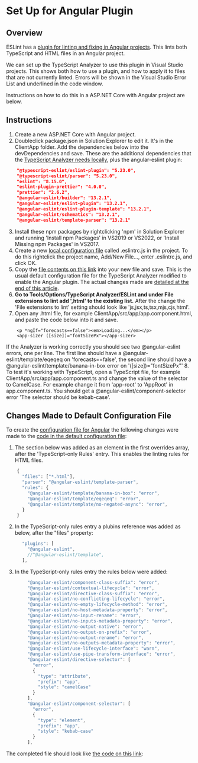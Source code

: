 ﻿# Set Up for Angular Plugin

## Overview

ESLint has a [plugin for linting and fixing in Angular projects](https://github.com/angular-eslint/angular-eslint).  This lints both TypeScript and HTML files in an Angular project.  

We can set up the TypeScript Analyzer to use this plugin in Visual Studio projects.  This shows both how to use a plugin, and how to apply it to files that are not currently linted.  Errors will be shown in the Visual Studio Error List and underlined in the code window.

Instructions on how to do this in a ASP.NET Core with Angular project are below.

## Instructions

1. Create a new ASP.NET Core with Angular project.
2. Doubleclick package.json in Solution Explorer to edit it.  It's in the ClientApp folder.  Add the dependencies below into the devDependencies and save.  These are the additional dependencies that the [TypeScript Analyzer needs locally](installs.md#localinstall), plus the angular-eslint plugin:
``` json
    "@typescript-eslint/eslint-plugin": "5.23.0",
    "@typescript-eslint/parser": "5.23.0",
    "eslint": "8.15.0",
    "eslint-plugin-prettier": "4.0.0",
    "prettier": "2.6.2",
    "@angular-eslint/builder": "13.2.1",
    "@angular-eslint/eslint-plugin": "13.2.1",
    "@angular-eslint/eslint-plugin-template": "13.2.1",
    "@angular-eslint/schematics": "13.2.1",
    "@angular-eslint/template-parser": "13.2.1"
```
3. Install these npm packages by rightclicking 'npm' in Solution Explorer and running 'Install npm Packages' in VS2019 or VS2022, or 'Install Missing npm Packages' in VS2017.
4. Create a new [local configuration file](localconfiguration.md) called .eslintrc.js in the project.  To do this rightclick the project name, Add/New File..., enter .eslintrc.js, and click OK.
5. Copy the [file contents on this link](setupangularconfig.md) into your new file and save.  This is the usual default configuration file for the TypeScript Analyzer modified to enable the Angular plugin.  The actual changes made are [detailed at the end of this article](setupangular.md#changesmadetodefaultconfig).
6. **Go to Tools/Options/TypeScript Analyzer/ESLint and under File extensions to lint add ',html' to the existing list.**  After the change the 'File extensions to lint' setting should look like 'js,jsx,ts,tsx,mjs,cjs,html'.
7. Open any .html file, for example ClientApp/src/app/app.component.html, and paste the code below into it and save.
``` lang-html
    <p *ngIf="forecasts==false"><em>Loading...</em></p>
    <app-sizer ([size])="fontSizePx"></app-sizer>
```
If the Analyzer is working correctly you should see two @angular-eslint errors, one per line.  The first line should have a @angular-eslint/template/eqeqeq on 'forecasts==false', the second line should have a @angular-eslint/template/banana-in-box error on '([size])="fontSizePx"'
8. To test it's working with TypeScript, open a TypeScript file, for example ClientApp/src/app/app.component.ts and change the value of the selector to CamelCase.  For example change it from 'app-root' to 'AppRoot' in app.component.ts.  You should get a @angular-eslint/component-selector error 'The selector should be kebab-case'.

## <a name="changesmadetodefaultconfig"></a>Changes Made to Default Configuration File

To create the [configuration file for Angular](setupangularconfig.md) the following changes were made to the [code in the default configuration file](defaultconfig.md#defaulteslintrc):

1. The section below was added as an element in the first overrides array, after the 'TypeScript-only Rules' entry.  This enables the linting rules for HTML files.
``` javascript
    {
      "files": ["*.html"],
      "parser": "@angular-eslint/template-parser",
      "rules": {
        "@angular-eslint/template/banana-in-box": "error",
        "@angular-eslint/template/eqeqeq": "error",
        "@angular-eslint/template/no-negated-async": "error",
      }
    }
```
2. In the TypeScript-only rules entry a plubins reference was added as below, after the "files" property:
``` javascript
      "plugins": [
        "@angular-eslint",
        //"@angular-eslint/template",
      ],
```
3. In the TypeScript-only rules entry the rules below were added:
``` javascript
        "@angular-eslint/component-class-suffix": "error",
        "@angular-eslint/contextual-lifecycle": "error",
        "@angular-eslint/directive-class-suffix": "error",
        "@angular-eslint/no-conflicting-lifecycle": "error",
        "@angular-eslint/no-empty-lifecycle-method": "error",
        "@angular-eslint/no-host-metadata-property": "error",
        "@angular-eslint/no-input-rename": "error",
        "@angular-eslint/no-inputs-metadata-property": "error",
        "@angular-eslint/no-output-native": "error",
        "@angular-eslint/no-output-on-prefix": "error",
        "@angular-eslint/no-output-rename": "error",
        "@angular-eslint/no-outputs-metadata-property": "error",
        "@angular-eslint/use-lifecycle-interface": "warn",
        "@angular-eslint/use-pipe-transform-interface": "error",
        "@angular-eslint/directive-selector": [
          "error",
          {
            "type": "attribute",
            "prefix": "app",
            "style": "camelCase"
          }
        ],
        "@angular-eslint/component-selector": [
          "error",
          {
            "type": "element",
            "prefix": "app",
            "style": "kebab-case"
          }
        ],
```
The completed file should look like [the code on this link](setupangularconfig.md):